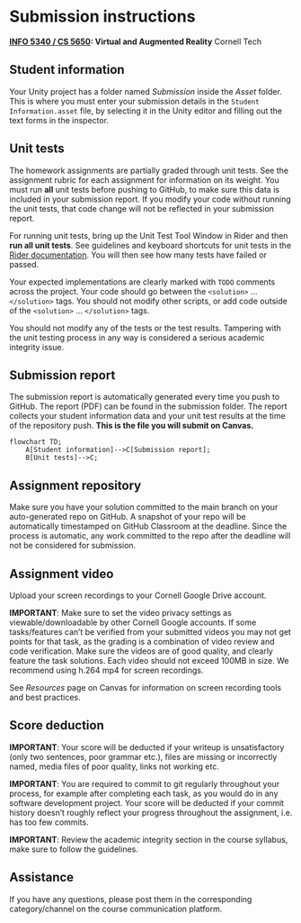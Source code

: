 # Submission instructions

**[INFO 5340 / CS 5650](https://www.cs.cornell.edu/courses/cs5650/): Virtual and Augmented Reality**
Cornell Tech

## Student information
Your Unity project has a folder named *Submission* inside the *Asset* folder. This is where you must enter your submission details in the `Student Information.asset` file, by selecting it in the Unity editor and filling out the text forms in the inspector.

## Unit tests

The homework assignments are partially graded through unit tests. See the assignment rubric for each assignment for information on its weight. You must run **all** unit tests before pushing to GitHub, to make sure this data is included in your submission report. If you modify your code without running the unit tests, that code change will not be reflected in your submission report. 

For running unit tests, bring up the Unit Test Tool Window in Rider and then **run all unit tests**. See guidelines and keyboard shortcuts for unit tests in the [Rider documentation](https://www.jetbrains.com/help/rider/Reference_Windows_Unit_Tests.html). You will then see how many tests have failed or passed.

Your expected implementations are clearly marked with `TODO` comments across the project. Your code should go between the `<solution>` ... `</solution>` tags. You should not modify other scripts, or add code outside of the `<solution>` ... `</solution>` tags.

You should not modify any of the tests or the test results. Tampering with the unit testing process in any way is considered a serious academic integrity issue.

## Submission report
The submission report is automatically generated every time you push to GitHub. The report (PDF) can be found in the submission folder. The report collects your student information data and your unit test results at the time of the repository push. **This is the file you will submit on Canvas.**

```mermaid
flowchart TD;
    A[Student information]-->C[Submission report];
    B[Unit tests]-->C;
```


## Assignment repository
Make sure you have your solution committed to the main branch on your auto-generated repo on GitHub.
A snapshot of your repo will be automatically timestamped on GitHub Classroom at the deadline. Since the process is automatic, any work committed to the repo after the deadline will not be considered for submission.

## Assignment video
Upload your screen recordings to your Cornell Google Drive account. 

**IMPORTANT**: Make sure to set the video privacy settings as viewable/downloadable by other Cornell Google accounts.
If some tasks/features can’t be verified from your submitted videos you may not get points for that task, as the grading is a combination of video review and code verification.
Make sure the videos are of good quality, and clearly feature the task solutions.
Each video should not exceed 100MB in size.
We recommend using h.264 mp4 for screen recordings.

See *Resources* page on Canvas for information on screen recording tools and best practices.

## Score deduction

**IMPORTANT**: Your score will be deducted if your writeup is unsatisfactory (only two sentences, poor grammar etc.), files are missing or incorrectly named, media files of poor quality, links not working etc.

**IMPORTANT**: You are required to commit to git regularly throughout your process, for example after completing each task, as you would do in any software development project. Your score will be deducted if your commit history doesn’t roughly reflect your progress throughout the assignment, i.e. has too few commits.

**IMPORTANT**: Review the academic integrity section in the course syllabus, make sure to follow the guidelines.

## Assistance
If you have any questions, please post them in the corresponding category/channel on the course communication platform.

